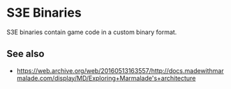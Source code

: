 # S3E Binaries

S3E binaries contain game code in a custom binary format.

## See also

* https://web.archive.org/web/20160513163557/http://docs.madewithmarmalade.com/display/MD/Exploring+Marmalade's+architecture
